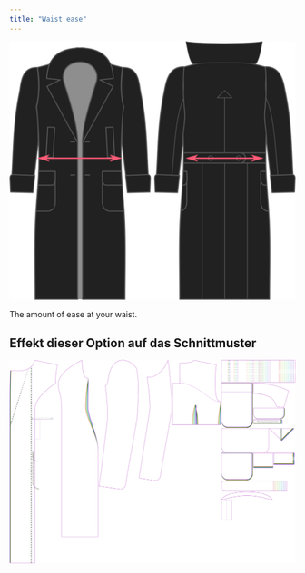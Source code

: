 ```yaml
---
title: "Waist ease"
---
```


![Waist ease](./waistease.svg)

The amount of ease at your waist.

## Effekt dieser Option auf das Schnittmuster

![This image shows the effect of this option by superimposing several variants that have a different value for this option](carlita_waistease_sample.svg "Effect of this option on the pattern")
